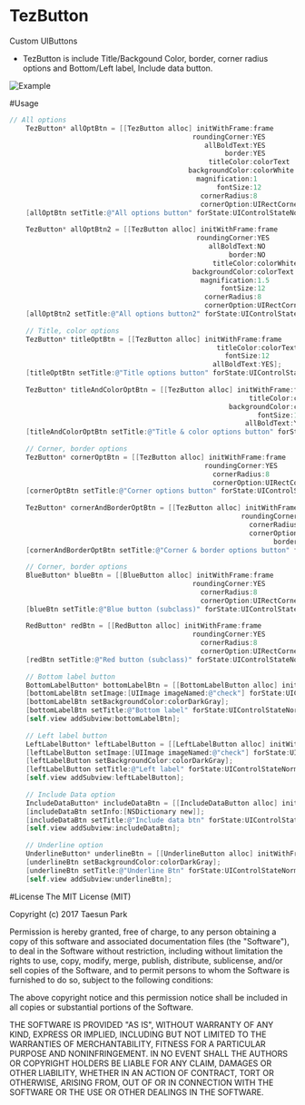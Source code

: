 # TezButton
Custom UIButtons

* TezButton is include Title/Backgound Color, border, corner radius options and Bottom/Left label, Include data button.

![Example](/tezpark/TezButton/edit/master/Example.png)

#Usage
```objective-c
// All options
    TezButton* allOptBtn = [[TezButton alloc] initWithFrame:frame
                                             roundingCorner:YES
                                                allBoldText:YES
                                                     border:YES
                                                 titleColor:colorText
                                            backgroundColor:colorWhite
                                              magnification:1
                                                   fontSize:12
                                               cornerRadius:8
                                               cornerOption:UIRectCornerAllCorners];
    [allOptBtn setTitle:@"All options button" forState:UIControlStateNormal];
    
    TezButton* allOptBtn2 = [[TezButton alloc] initWithFrame:frame
                                              roundingCorner:YES
                                                 allBoldText:NO
                                                      border:NO
                                                  titleColor:colorWhite
                                             backgroundColor:colorText
                                               magnification:1.5
                                                    fontSize:12
                                                cornerRadius:8
                                                cornerOption:UIRectCornerTopLeft|UIRectCornerTopRight];
    [allOptBtn2 setTitle:@"All options button2" forState:UIControlStateNormal];
    
    // Title, color options
    TezButton* titleOptBtn = [[TezButton alloc] initWithFrame:frame
                                                   titleColor:colorText
                                                     fontSize:12
                                                  allBoldText:YES];
    [titleOptBtn setTitle:@"Title options button" forState:UIControlStateNormal];
    
    TezButton* titleAndColorOptBtn = [[TezButton alloc] initWithFrame:frame
                                                           titleColor:colorText
                                                      backgroundColor:colorGray
                                                             fontSize:12
                                                          allBoldText:YES];
    [titleAndColorOptBtn setTitle:@"Title & color options button" forState:UIControlStateNormal];
    
    // Corner, border options
    TezButton* cornerOptBtn = [[TezButton alloc] initWithFrame:frame
                                                roundingCorner:YES
                                                  cornerRadius:8
                                                  cornerOption:UIRectCornerAllCorners];
    [cornerOptBtn setTitle:@"Corner options button" forState:UIControlStateNormal];
    
    TezButton* cornerAndBorderOptBtn = [[TezButton alloc] initWithFrame:frame
                                                         roundingCorner:YES
                                                           cornerRadius:8
                                                           cornerOption:UIRectCornerBottomLeft|UIRectCornerTopRight
                                                                 border:YES];
    [cornerAndBorderOptBtn setTitle:@"Corner & border options button" forState:UIControlStateNormal];
    
    // Corner, border options
    BlueButton* blueBtn = [[BlueButton alloc] initWithFrame:frame
                                             roundingCorner:YES
                                               cornerRadius:8
                                               cornerOption:UIRectCornerAllCorners];
    [blueBtn setTitle:@"Blue button (subclass)" forState:UIControlStateNormal];
    
    RedButton* redBtn = [[RedButton alloc] initWithFrame:frame
                                             roundingCorner:YES
                                               cornerRadius:8
                                               cornerOption:UIRectCornerAllCorners];
    [redBtn setTitle:@"Red button (subclass)" forState:UIControlStateNormal];
    
    // Bottom label button
    BottomLabelButton* bottomLabelBtn = [[BottomLabelButton alloc] initWithFrame:frame contentGap:10];
    [bottomLabelBtn setImage:[UIImage imageNamed:@"check"] forState:UIControlStateNormal];
    [bottomLabelBtn setBackgroundColor:colorDarkGray];
    [bottomLabelBtn setTitle:@"Bottom label" forState:UIControlStateNormal];
    [self.view addSubview:bottomLabelBtn];
    
    // Left label button
    LeftLabelButton* leftLabelButton = [[LeftLabelButton alloc] initWithFrame:frame contentGap:10];
    [leftLabelButton setImage:[UIImage imageNamed:@"check"] forState:UIControlStateNormal];
    [leftLabelButton setBackgroundColor:colorDarkGray];
    [leftLabelButton setTitle:@"Left label" forState:UIControlStateNormal];
    [self.view addSubview:leftLabelButton];
    
    // Include Data option
    IncludeDataButton* includeDataBtn = [[IncludeDataButton alloc] initWithFrame:frame];
    [includeDataBtn setInfo:[NSDictionary new]];
    [includeDataBtn setTitle:@"Include data btn" forState:UIControlStateNormal];
    [self.view addSubview:includeDataBtn];
    
    // Underline option
    UnderlineButton* underlineBtn = [[UnderlineButton alloc] initWithFrame:frame];
    [underlineBtn setBackgroundColor:colorDarkGray];
    [underlineBtn setTitle:@"Underline Btn" forState:UIControlStateNormal];
    [self.view addSubview:underlineBtn];
```


#License
The MIT License (MIT)

Copyright (c) 2017 Taesun Park

Permission is hereby granted, free of charge, to any person obtaining a copy
of this software and associated documentation files (the "Software"), to deal
in the Software without restriction, including without limitation the rights
to use, copy, modify, merge, publish, distribute, sublicense, and/or sell
copies of the Software, and to permit persons to whom the Software is
furnished to do so, subject to the following conditions:

The above copyright notice and this permission notice shall be included in all
copies or substantial portions of the Software.

THE SOFTWARE IS PROVIDED "AS IS", WITHOUT WARRANTY OF ANY KIND, EXPRESS OR
IMPLIED, INCLUDING BUT NOT LIMITED TO THE WARRANTIES OF MERCHANTABILITY,
FITNESS FOR A PARTICULAR PURPOSE AND NONINFRINGEMENT. IN NO EVENT SHALL THE
AUTHORS OR COPYRIGHT HOLDERS BE LIABLE FOR ANY CLAIM, DAMAGES OR OTHER
LIABILITY, WHETHER IN AN ACTION OF CONTRACT, TORT OR OTHERWISE, ARISING FROM,
OUT OF OR IN CONNECTION WITH THE SOFTWARE OR THE USE OR OTHER DEALINGS IN THE
SOFTWARE.
